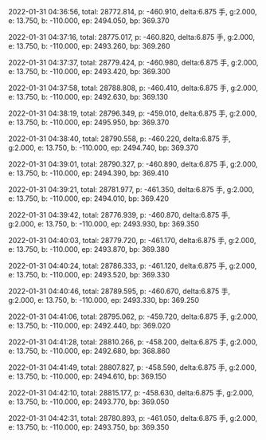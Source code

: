 2022-01-31 04:36:56, total: 28772.814, p: -460.910, delta:6.875 手, g:2.000, e: 13.750, b: -110.000, ep: 2494.050, bp: 369.370

2022-01-31 04:37:16, total: 28775.017, p: -460.820, delta:6.875 手, g:2.000, e: 13.750, b: -110.000, ep: 2493.260, bp: 369.260

2022-01-31 04:37:37, total: 28779.424, p: -460.980, delta:6.875 手, g:2.000, e: 13.750, b: -110.000, ep: 2493.420, bp: 369.300

2022-01-31 04:37:58, total: 28788.808, p: -460.410, delta:6.875 手, g:2.000, e: 13.750, b: -110.000, ep: 2492.630, bp: 369.130

2022-01-31 04:38:19, total: 28796.349, p: -459.010, delta:6.875 手, g:2.000, e: 13.750, b: -110.000, ep: 2495.950, bp: 369.370

2022-01-31 04:38:40, total: 28790.558, p: -460.220, delta:6.875 手, g:2.000, e: 13.750, b: -110.000, ep: 2494.740, bp: 369.370

2022-01-31 04:39:01, total: 28790.327, p: -460.890, delta:6.875 手, g:2.000, e: 13.750, b: -110.000, ep: 2494.390, bp: 369.410

2022-01-31 04:39:21, total: 28781.977, p: -461.350, delta:6.875 手, g:2.000, e: 13.750, b: -110.000, ep: 2494.010, bp: 369.420

2022-01-31 04:39:42, total: 28776.939, p: -460.870, delta:6.875 手, g:2.000, e: 13.750, b: -110.000, ep: 2493.930, bp: 369.350

2022-01-31 04:40:03, total: 28779.720, p: -461.170, delta:6.875 手, g:2.000, e: 13.750, b: -110.000, ep: 2493.870, bp: 369.380

2022-01-31 04:40:24, total: 28786.333, p: -461.120, delta:6.875 手, g:2.000, e: 13.750, b: -110.000, ep: 2493.520, bp: 369.330

2022-01-31 04:40:46, total: 28789.595, p: -460.670, delta:6.875 手, g:2.000, e: 13.750, b: -110.000, ep: 2493.330, bp: 369.250

2022-01-31 04:41:06, total: 28795.062, p: -459.720, delta:6.875 手, g:2.000, e: 13.750, b: -110.000, ep: 2492.440, bp: 369.020

2022-01-31 04:41:28, total: 28810.266, p: -458.200, delta:6.875 手, g:2.000, e: 13.750, b: -110.000, ep: 2492.680, bp: 368.860

2022-01-31 04:41:49, total: 28807.827, p: -458.590, delta:6.875 手, g:2.000, e: 13.750, b: -110.000, ep: 2494.610, bp: 369.150

2022-01-31 04:42:10, total: 28815.177, p: -458.630, delta:6.875 手, g:2.000, e: 13.750, b: -110.000, ep: 2493.770, bp: 369.050

2022-01-31 04:42:31, total: 28780.893, p: -461.050, delta:6.875 手, g:2.000, e: 13.750, b: -110.000, ep: 2493.750, bp: 369.350